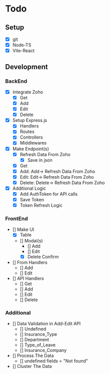 # Todo

## Setup

- [X] git
- [X] Node-TS
- [X] Vite-React

## Development

### BackEnd

- [X] Integrate Zoho
  - [X] Get
  - [X] Add
  - [X] Edit
  - [X] Delete
- [X] Setup Express.js
  - [X] Handlers
  - [X] Routes
  - [X] Controllers
  - [X] Middlewares
- [X] Make Endpoint(s)
  - [X] Refresh Data From Zoho
    - [X] Save in json
  - [X] Get
  - [X] Add: Add-> Refresh Data From Zoho
  - [X] Edit: Edit-> Refresh Data From Zoho
  - [X] Delete: Delete-> Refresh Data From Zoho
- [X] Additional Logic
  - [X] Add AuthToken for API calls
  - [X] Save Token
  - [X] Token Refresh Logic

### FrontEnd

- [] Make UI
  - [X] Table
  - [] Modal(s)
    - [] Add
    - [] Edit
    - [X] Delete Confirm
- [] From Handlers
  - [] Add
  - [] Edit
- [] API Handlers
  - [] Get
  - [] Add
  - [] Edit
  - [] Delete

### Additional

- [] Data Validation in Add-Edit API
  - [] Undefined
  - [] Insurance_Type
  - [] Department
  - [] Type_of_Leave
  - [] Insurance_Company
- [] Process The Data
  - [] undefined fields = "Not found"
- [] Cluster The Data
